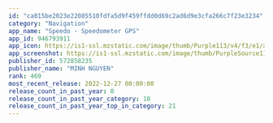 ```yaml
---
id: "ca015be2023e22085510fdfa5d9f459ffdd0d69c2ad6d9e3cfa266c7f23e3234"
category: "Navigation"
app_name: "Speedo - Speedometer GPS"
app_id: 946793911
app_icon: https://is1-ssl.mzstatic.com/image/thumb/Purple113/v4/f3/e1/a5/f3e1a5b0-78c0-367b-444a-987df1503337/AppIcon-1x_U007emarketing-0-5-0-85-220.jpeg/1024x1024bb.png
app_screenshot: https://is1-ssl.mzstatic.com/image/thumb/PurpleSource113/v4/c0/27/52/c02752ed-0500-1b14-4206-620c35ffaff9/97ce8370-3050-4e89-bcaf-28f68b3fade5_screenshot1.jpeg/1242x2688bb.png
publisher_id: 572858235
publisher_name: "MINH NGUYEN"
rank: 469
most_recent_release: 2022-12-27 00:00:00
release_count_in_past_year: 0
release_count_in_past_year_category: 10
release_count_in_past_year_top_in_category: 21
---
```

